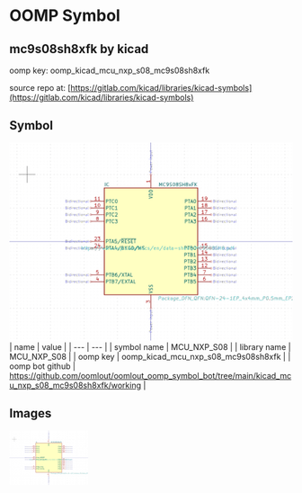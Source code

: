 # OOMP Symbol  
## mc9s08sh8xfk  by kicad  
  
oomp key: oomp_kicad_mcu_nxp_s08_mc9s08sh8xfk  
  
source repo at: [https://gitlab.com/kicad/libraries/kicad-symbols](https://gitlab.com/kicad/libraries/kicad-symbols)  
## Symbol  
  
[![working.png](working_600.png)](working.png)  
| name | value | 
| --- | --- | 
| symbol name | MCU_NXP_S08 | 
| library name | MCU_NXP_S08 | 
| oomp key | oomp_kicad_mcu_nxp_s08_mc9s08sh8xfk | 
| oomp bot github | https://github.com/oomlout/oomlout_oomp_symbol_bot/tree/main/kicad_mcu_nxp_s08_mc9s08sh8xfk/working | 
## Images  
  
[![working.png](working_140.png)](working.png)  
